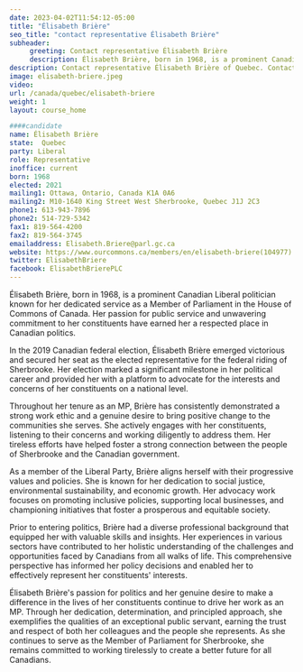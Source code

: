 ```yaml
---
date: 2023-04-02T11:54:12-05:00
title: "Élisabeth Brière"
seo_title: "contact representative Élisabeth Brière"
subheader:
     greeting: Contact representative Élisabeth Brière
     description: Élisabeth Brière, born in 1968, is a prominent Canadian Liberal politician known for her dedicated service as a Member of Parliament in the House of Commons of Canada.
description: Contact representative Élisabeth Brière of Quebec. Contact information for Élisabeth Brière includes email address, phone number, and mailing address.
image: elisabeth-briere.jpeg
video:
url: /canada/quebec/elisabeth-briere
weight: 1
layout: course_home

####candidate
name: Élisabeth Brière
state:	Quebec
party: Liberal
role: Representative
inoffice: current
born: 1968
elected: 2021
mailing1: Ottawa, Ontario, Canada K1A 0A6
mailing2: M10-1640 King Street West Sherbrooke, Quebec J1J 2C3
phone1: 613-943-7896
phone2: 514-729-5342
fax1: 819-564-4200
fax2: 819-564-3745
emailaddress: Elisabeth.Briere@parl.gc.ca
website: https://www.ourcommons.ca/members/en/elisabeth-briere(104977)
twitter: ElisabethBriere
facebook: ElisabethBrierePLC
---
```


Élisabeth Brière, born in 1968, is a prominent Canadian Liberal politician known for her dedicated service as a Member of Parliament in the House of Commons of Canada. Her passion for public service and unwavering commitment to her constituents have earned her a respected place in Canadian politics.

In the 2019 Canadian federal election, Élisabeth Brière emerged victorious and secured her seat as the elected representative for the federal riding of Sherbrooke. Her election marked a significant milestone in her political career and provided her with a platform to advocate for the interests and concerns of her constituents on a national level.

Throughout her tenure as an MP, Brière has consistently demonstrated a strong work ethic and a genuine desire to bring positive change to the communities she serves. She actively engages with her constituents, listening to their concerns and working diligently to address them. Her tireless efforts have helped foster a strong connection between the people of Sherbrooke and the Canadian government.

As a member of the Liberal Party, Brière aligns herself with their progressive values and policies. She is known for her dedication to social justice, environmental sustainability, and economic growth. Her advocacy work focuses on promoting inclusive policies, supporting local businesses, and championing initiatives that foster a prosperous and equitable society.

Prior to entering politics, Brière had a diverse professional background that equipped her with valuable skills and insights. Her experiences in various sectors have contributed to her holistic understanding of the challenges and opportunities faced by Canadians from all walks of life. This comprehensive perspective has informed her policy decisions and enabled her to effectively represent her constituents' interests.

Élisabeth Brière's passion for politics and her genuine desire to make a difference in the lives of her constituents continue to drive her work as an MP. Through her dedication, determination, and principled approach, she exemplifies the qualities of an exceptional public servant, earning the trust and respect of both her colleagues and the people she represents. As she continues to serve as the Member of Parliament for Sherbrooke, she remains committed to working tirelessly to create a better future for all Canadians.
